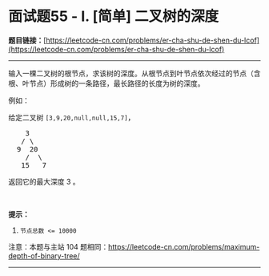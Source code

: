 # 面试题55 - I. [简单] 二叉树的深度

**题目链接：**[https://leetcode-cn.com/problems/er-cha-shu-de-shen-du-lcof](https://leetcode-cn.com/problems/er-cha-shu-de-shen-du-lcof)

---

<div class="content__1Y2H">
 <div class="notranslate">
  <p>输入一棵二叉树的根节点，求该树的深度。从根节点到叶节点依次经过的节点（含根、叶节点）形成树的一条路径，最长路径的长度为树的深度。</p> 
  <p>例如：</p> 
  <p>给定二叉树 <code>[3,9,20,null,null,15,7]</code>，</p> 
  <pre class="language-text">    3
   / \
  9  20
    /  \
   15   7</pre> 
  <p>返回它的最大深度&nbsp;3 。</p> 
  <p>&nbsp;</p> 
  <p><strong>提示：</strong></p> 
  <ol> 
   <li><code>节点总数 &lt;= 10000</code></li> 
  </ol> 
  <p>注意：本题与主站 104&nbsp;题相同：<a href="https://leetcode-cn.com/problems/maximum-depth-of-binary-tree/">https://leetcode-cn.com/problems/maximum-depth-of-binary-tree/</a></p> 
 </div>
</div>

---

```

```